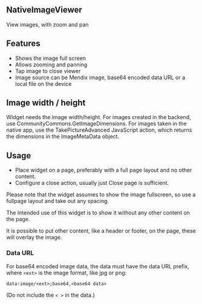 ## NativeImageViewer
View images, with zoom and pan

## Features
- Shows the image full screen 
- Allows zooming and panning
- Tap image to close viewer
- Image source can be Mendix image, base64 encoded data URL or a local file on the device

## Image width / height
Widget needs the image width/height. For images created in the backend, use CommunityCommons.GetImageDimensions. For images taken in the native app, use the TakePictureAdvanced JavaScript action, which returns the dimensions in the ImageMetaData object.

## Usage
- Place widget on a page, preferably with a full page layout and no other content.
- Configure a close action, usually just Close page is sufficient.

Please note that the widget assumes to show the image fullscreen, so use a fullpage layout and take out any spacing.

The intended use of this widget is to show it without any other content on the page.

It is possible to put other content, like a header or footer, on the page, these will overlay the image.

### Data URL
For base64 encoded image data, the data must have the data URL prefix, where `<ext>` is the image format, like jpg or png: 
```
data:image/<ext>;base64,<base64 data>
```
(Do not include the `< >` in the data.)

